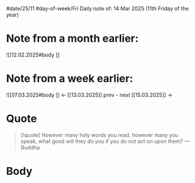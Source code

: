 
#date/25/11
#day-of-week/Fri
Daily note of: 14 Mar 2025 (11th Friday of the year)

# Note from a month earlier:
![[12.02.2025#body ]]

# Note from a week earlier:
![[07.03.2025#body ]]
 <- [[13.03.2025]] prev - next [[15.03.2025]] ->
# Quote

> [!quote] However many holy words you read, however many you speak, what good will they do you if you do not act on upon them?
> — Buddha
# Body

